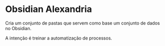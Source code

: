# Obsidian Alexandria

Cria um conjunto de pastas que servem como base um conjunto de dados no Obsidian.

A intenção é treinar a automatização de processos.